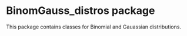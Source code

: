 # BinomGauss_distros package

This package contains classes for Binomial and Gauassian distributions.